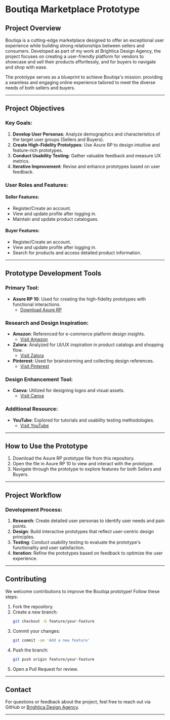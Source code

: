 # Boutiqa Marketplace Prototype

## Project Overview

Boutiqa is a cutting-edge marketplace designed to offer an exceptional user experience while building strong relationships between sellers and consumers. Developed as part of my work at Brightica Design Agency, the project focuses on creating a user-friendly platform for vendors to showcase and sell their products effortlessly, and for buyers to navigate and shop with ease.

The prototype serves as a blueprint to achieve Boutiqa's mission: providing a seamless and engaging online experience tailored to meet the diverse needs of both sellers and buyers.

---

## Project Objectives

### Key Goals:
1. **Develop User Personas**: Analyze demographics and characteristics of the target user groups (Sellers and Buyers).
2. **Create High-Fidelity Prototypes**: Use Axure RP to design intuitive and feature-rich prototypes.
3. **Conduct Usability Testing**: Gather valuable feedback and measure UX metrics.
4. **Iterative Improvement**: Revise and enhance prototypes based on user feedback.

### User Roles and Features:
#### Seller Features:
- Register/Create an account.
- View and update profile after logging in.
- Maintain and update product catalogues.

#### Buyer Features:
- Register/Create an account.
- View and update profile after logging in.
- Search for products and access detailed product information.

---

## Prototype Development Tools

### Primary Tool:
- **Axure RP 10**: Used for creating the high-fidelity prototypes with functional interactions.
  - [Download Axure RP](https://www.axure.com/download)

### Research and Design Inspiration:
- **Amazon**: Referenced for e-commerce platform design insights.  
  - [Visit Amazon](https://www.amazon.com/)  
- **Zalora**: Analyzed for UI/UX inspiration in product catalogs and shopping flow.  
  - [Visit Zalora](https://www.zalora.com.ph/)  
- **Pinterest**: Used for brainstorming and collecting design references.  
  - [Visit Pinterest](https://www.pinterest.com/)  

### Design Enhancement Tool:
- **Canva**: Utilized for designing logos and visual assets.  
  - [Visit Canva](https://www.canva.com/create/logos/)  

### Additional Resource:
- **YouTube**: Explored for tutorials and usability testing methodologies.  
  - [Visit YouTube](https://www.youtube.com/)  

---

## How to Use the Prototype

1. Download the Axure RP prototype file from this repository.
2. Open the file in Axure RP 10 to view and interact with the prototype.
3. Navigate through the prototype to explore features for both Sellers and Buyers.

---

## Project Workflow

### Development Process:
1. **Research**: Create detailed user personas to identify user needs and pain points.
2. **Design**: Build interactive prototypes that reflect user-centric design principles.
3. **Testing**: Conduct usability testing to evaluate the prototype's functionality and user satisfaction.
4. **Iteration**: Refine the prototypes based on feedback to optimize the user experience.

---

## Contributing

We welcome contributions to improve the Boutiqa prototype! Follow these steps:
1. Fork the repository.
2. Create a new branch:  
   ```bash
   git checkout -b feature/your-feature
   ```
3. Commit your changes:  
   ```bash
   git commit -am 'Add a new feature'
   ```
4. Push the branch:  
   ```bash
   git push origin feature/your-feature
   ```
5. Open a Pull Request for review.

---

## Contact

For questions or feedback about the project, feel free to reach out via GitHub or [Brightica Design Agency](#).

---
